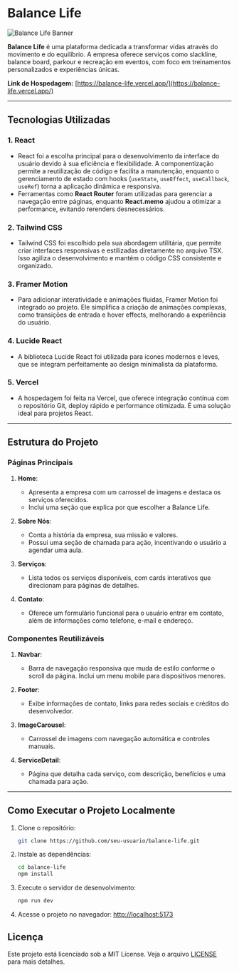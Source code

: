 # Balance Life

![Balance Life Banner](https://i.ibb.co/BVTpZxvF/Imagem-do-Whats-App-de-2025-02-21-s-22-11-12-1527fdbd.jpg)

**Balance Life** é uma plataforma dedicada a transformar vidas através do movimento e do equilíbrio. A empresa oferece serviços como slackline, balance board, parkour e recreação em eventos, com foco em treinamentos personalizados e experiências únicas.

**Link de Hospedagem:** [https://balance-life.vercel.app/](https://balance-life.vercel.app/)

---

## Tecnologias Utilizadas

### 1. **React**

- React foi a escolha principal para o desenvolvimento da interface do usuário devido à sua eficiência e flexibilidade. A componentização permite a reutilização de código e facilita a manutenção, enquanto o gerenciamento de estado com hooks (`useState`, `useEffect`, `useCallback`, `useRef`) torna a aplicação dinâmica e responsiva.
- Ferramentas como **React Router** foram utilizadas para gerenciar a navegação entre páginas, enquanto **React.memo** ajudou a otimizar a performance, evitando rerenders desnecessários.

### 2. **Tailwind CSS**

- Tailwind CSS foi escolhido pela sua abordagem utilitária, que permite criar interfaces responsivas e estilizadas diretamente no arquivo TSX. Isso agiliza o desenvolvimento e mantém o código CSS consistente e organizado.

### 3. **Framer Motion**

- Para adicionar interatividade e animações fluidas, Framer Motion foi integrado ao projeto. Ele simplifica a criação de animações complexas, como transições de entrada e hover effects, melhorando a experiência do usuário.

### 4. **Lucide React**

- A biblioteca Lucide React foi utilizada para ícones modernos e leves, que se integram perfeitamente ao design minimalista da plataforma.

### 5. **Vercel**

- A hospedagem foi feita na Vercel, que oferece integração contínua com o repositório Git, deploy rápido e performance otimizada. É uma solução ideal para projetos React.

---

## Estrutura do Projeto

### Páginas Principais

1. **Home**:

   - Apresenta a empresa com um carrossel de imagens e destaca os serviços oferecidos.
   - Inclui uma seção que explica por que escolher a Balance Life.

2. **Sobre Nós**:

   - Conta a história da empresa, sua missão e valores.
   - Possui uma seção de chamada para ação, incentivando o usuário a agendar uma aula.

3. **Serviços**:

   - Lista todos os serviços disponíveis, com cards interativos que direcionam para páginas de detalhes.

4. **Contato**:
   - Oferece um formulário funcional para o usuário entrar em contato, além de informações como telefone, e-mail e endereço.

### Componentes Reutilizáveis

1. **Navbar**:

   - Barra de navegação responsiva que muda de estilo conforme o scroll da página. Inclui um menu mobile para dispositivos menores.

2. **Footer**:

   - Exibe informações de contato, links para redes sociais e créditos do desenvolvedor.

3. **ImageCarousel**:

   - Carrossel de imagens com navegação automática e controles manuais.

4. **ServiceDetail**:
   - Página que detalha cada serviço, com descrição, benefícios e uma chamada para ação.

---

## Como Executar o Projeto Localmente

1. Clone o repositório:

   ```bash
   git clone https://github.com/seu-usuario/balance-life.git
   ```

2. Instale as dependências:

   ```bash
   cd balance-life
   npm install
   ```

3. Execute o servidor de desenvolvimento:

   ```bash
   npm run dev
   ```

4. Acesse o projeto no navegador:
   [http://localhost:5173](http://localhost:5173)

## Licença

Este projeto está licenciado sob a MIT License. Veja o arquivo [LICENSE](LICENSE) para mais detalhes.

